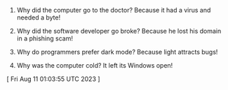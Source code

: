  
1. Why did the computer go to the doctor? Because it had a virus and needed a byte!

2. Why did the software developer go broke? Because he lost his domain in a phishing scam!

3. Why do programmers prefer dark mode? Because light attracts bugs!

4. Why was the computer cold? It left its Windows open!
 
[ 
Fri Aug 11 01:03:55 UTC 2023
 ]

